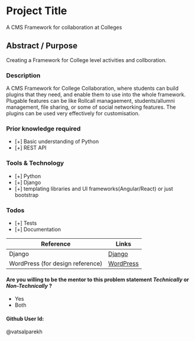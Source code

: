 # Project Title
A CMS Framework for collaboration at Colleges

## Abstract / Purpose 
Creating a Framework for College level activities and collboration. 

### Description
A CMS Framework for College Collaboration, where students can build plugins that they need, and enable them to use into the 
whole framework. Plugable features can be like Rollcall managaement, students/allumni management, file sharing, or some of
social networking features. The plugins can be used very effectively for customisation. 


### Prior knowledge required
- [+] Basic understanding of Python
- [+] REST API



### Tools & Technology
- [+] Python
- [+] Django
- [+] templating libraries and UI frameworks(Angular/React) or just bootstrap


### Todos
- [+] Tests
- [+] Documentation


Reference | Links
------ | ------
Django | [Django](https://www.djangoproject.com/)
WordPress (for design reference) | [WordPress](http://wordpress.org)



#### Are you willing to be the mentor to this problem statement *Technically* or *Non-Technically* ?
- Yes
- Both



#### Github User Id:
@vatsalparekh
